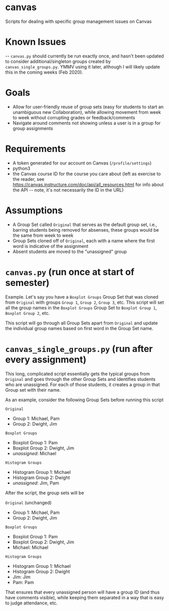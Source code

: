 # canvas
Scripts for dealing with specific group management issues on Canvas

# Known Issues
-- `canvas.py` should currently be run exactly once, and hasn't been updated to consider additional/singleton groups created by `canvas_single_groups.py`. YMMV using it later, although I will likely update this in the coming weeks (Feb 2020).

# Goals
* Allow for user-friendly reuse of group sets (easy for students to start an unambiguous new Collaboration), while allowing movement from week to week without corrupting grades or feedback/comments
* Navigate around comments not showing unless a user is in a group for group assignments

# Requirements
* A token generated for our account on Canvas (`/profile/settings`)
* python3
* the Canvas course ID for the course you care about (left as exercise to the reader, see https://canvas.instructure.com/doc/api/all_resources.html for info about the API -- note, it's not necessarily the ID in the URL)

# Assumptions
* A Group Set called `Original` that serves as the default group set, i.e., barring students being removed for absenses, these groups would be the same from week to week
* Group Sets cloned off of `Original`, each with a name where the first word is indicative of the assignment
* Absent students are moved to the "unassigned" group

# `canvas.py` (run once at start of semester)
Example. Let's say you have a `Boxplot Groups` Group Set that was cloned from `Original` with groups `Group 1`, `Group 2`, `Group 3`, etc. This script will set all the group names in the `Boxplot Groups` Group Set to `Boxplot Group 1`, `Boxplot Group 2`, etc.

This script will go through all Group Sets apart from `Original` and update the individual group names based on first word in the Group Set name.

# `canvas_single_groups.py` (run after every assignment)
This long, complicated script essentially gets the typical groups from `Original` and goes through the other Group Sets and identifies students who are unassigned. For each of those students, it creates a group in that Group set with their name.

As an example, consider the following Group Sets before running this script

`Original`
* Group 1: Michael, Pam
* Group 2: Dwight, Jim

`Boxplot Groups`
* Boxplot Group 1: Pam
* Boxplot Group 2: Dwight, Jim
* *unassigned*: Michael

`Histogram Groups`
* Histogram Group 1: Michael
* Histogram Group 2: Dwight
* *unassigned*: Jim, Pam

After the script, the group sets will be

`Original` (unchanged)
* Group 1: Michael, Pam
* Group 2: Dwight, Jim

`Boxplot Groups`
* Boxplot Group 1: Pam
* Boxplot Group 2: Dwight, Jim
* Michael: Michael

`Histogram Groups`
* Histogram Group 1: Michael
* Histogram Group 2: Dwight
* Jim: Jim
* Pam: Pam

That ensures that every unassigned person will have a group ID (and thus have comments visible), while keeping them separated in a way that is easy to judge attendance, etc.
